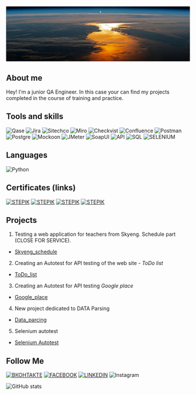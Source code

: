 ![Header](https://github.com/MDN78/MDN78/blob/main/assets/sunrise.JPG)

## About me
Hey! I'm a junior QA Engineer. In this case your can find my projects completed in the course of training and practice.

## Tools and skills
![Qase](https://img.shields.io/badge/Qase-000000?style=for-the-badge&logo=appveyor) ![Jira](https://img.shields.io/badge/Jira-000000?style=for-the-badge&logo=Jira) ![Sitechco](https://img.shields.io/badge/Sitechco-000000?style=for-the-badge&logo=appveyor) ![Miro](https://img.shields.io/badge/Miro-000000?style=for-the-badge&logo=Miro) ![Checkvist](https://img.shields.io/badge/Checkvist-000000?style=for-the-badge&logo=appveyor) ![Confluence](https://img.shields.io/badge/Confluence-000000?style=for-the-badge&logo=Confluence) ![Postman](https://img.shields.io/badge/Postman-000000?style=for-the-badge&logo=Postman) ![Postgre](https://img.shields.io/badge/Postgre-000000?style=for-the-badge&logo=postgresql) ![Mockoon](https://img.shields.io/badge/Mockoon-000000?style=for-the-badge&logo=appveyor) ![JMeter](https://img.shields.io/badge/JMeter-000000?style=for-the-badge&logo=apachejmeter) ![SoapUI](https://img.shields.io/badge/SoapUI-000000?style=for-the-badge&logo=appveyor) ![API](https://img.shields.io/badge/API-000000?style=for-the-badge&logo=appveyor) ![SQL](https://img.shields.io/badge/sql-000000?style=for-the-badge&logo=sqlite&logoColor=appveyor) ![SELENIUM](https://img.shields.io/badge/selenium-000000?style=for-the-badge&logo=selenium)

## Languages
![Python](https://img.shields.io/badge/Python-000000?style=for-the-badge&logo=python)

## Certificates (links)
[![STEPIK](https://img.shields.io/badge/python-general_course-<COLOR>?style=for-the-badge&logo=python)](https://stepik.org/cert/1943362)
[![STEPIK](https://img.shields.io/badge/python-extended_course-<COLOR>?style=for-the-badge&logo=python)](https://stepik.org/cert/2082586)
[![STEPIK](https://img.shields.io/badge/python-API_Autotest-<COLOR>?style=for-the-badge&logo=python)](https://stepik.org/cert/2066038)
[![STEPIK](https://img.shields.io/badge/python-Selenium_Autotest-<COLOR>?style=for-the-badge&logo=python)](https://stepik.org/cert/2118089)

## Projects
1. Testing a web application for teachers from Skyeng. Schedule part (CLOSE FOR SERVICE).
- [Skyeng_schedule]()

2. Creating an Autotest for API testing of the web site - *ToDo list* 
- [ToDo_list](https://github.com/MDN78/ToDo_list_API_autotest)

3. Creating an Autotest for API testing *Google place*
- [Google_place](https://github.com/MDN78/Google_place_autotest)
4. New project dedicated to DATA Parsing
- [Data_parcing](https://github.com/MDN78/Parsing)

5. Selenium autotest
- [Selenium Autotest](https://github.com/MDN78/Stepik_selenium_autotest.git)

<!-- ## Github Profile Trophy 
[![trophy](https://github-profile-trophy.vercel.app/?username=MDN78)](https://github.com/MDN78/github-profile-trophy) -->

## Follow Me
[![ВКОНТАКТЕ](https://img.shields.io/badge/ВКОНТАКТЕ-4169E1?style=for-the-badge&logo=VK)](https://vk.com/id554123) [![FACEBOOK](https://img.shields.io/badge/FACEBOOK-000080?style=for-the-badge&logo=FACEBOOK)](https://www.facebook.com/profile.php?id=100002279257967) [![LINKEDIN](https://img.shields.io/badge/LINKEDIN-4169E1?style=for-the-badge&logo=LINKEDIN)](https://www.linkedin.com/in/dmitry-maksimov-23a7ba90/) ![Instagram](https://img.shields.io/badge/Instagram-FF1493?style=for-the-badge&logo=Instagram)


![GitHub stats](https://github-readme-stats.vercel.app/api?username=MDN78&hide=prs,contribs)



